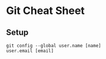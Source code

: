 # **Git Cheat Sheet**
## **Setup**
`git config --global user.name [name]`<br>
                    `user.email [email]`